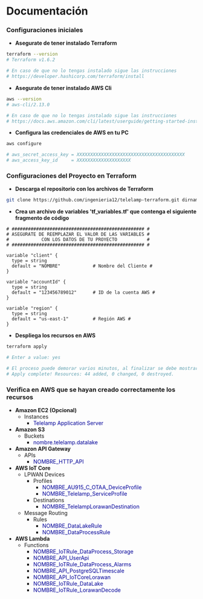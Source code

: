# Documentación

### Configuraciones iniciales

- **Asegurate de tener instalado Terraform**
```bash
terraform --version
# Terraform v1.6.2

# En caso de que no lo tengas instalado sigue las instrucciones
# https://developer.hashicorp.com/terraform/install
```

- **Asegurate de tener instalado AWS Cli**
```bash
aws --version
# aws-cli/2.13.0

# En caso de que no lo tengas instalado sigue las instrucciones
# https://docs.aws.amazon.com/cli/latest/userguide/getting-started-install.html
```

- **Configura las credenciales de AWS en tu PC**
```bash
aws configure

# aws_secret_access_key = XXXXXXXXXXXXXXXXXXXXXXXXXXXXXXXXXXXXXXXX
# aws_access_key_id     = XXXXXXXXXXXXXXXXXXXX
```


### Configuraciones del Proyecto en Terraform

- **Descarga el repositorio con los archivos de Terraform**
```bash
git clone https://github.com/ingenieria12/telelamp-terraform.git dirname
```

- **Crea un archivo de variables 'tf_variables.tf' que contenga el siguiente fragmento de código**
```
# ################################################# #
# ASEGURATE DE REEMPLAZAR EL VALOR DE LAS VARIABLES #
#            CON LOS DATOS DE TU PROYECTO           #
# ################################################# #

variable "client" {
  type = string
  default = "NOMBRE"            # Nombre del Cliente #
}

variable "accountId" {
  type = string
  default = "123456789012"      # ID de la cuenta AWS #
}

variable "region" {
  type = string
  default = "us-east-1"         # Región AWS #
}
```

- **Despliega los recursos en AWS**
```bash
terraform apply

# Enter a value: yes

# El proceso puede demorar varios minutos, al finalizar se debe mostrar en consola el siguiente resultado:
# Apply complete! Resources: 44 added, 0 changed, 0 destroyed.
```


### **Verifica en AWS que se hayan creado correctamente los recursos**

- **Amazon EC2 (Opcional)**
    - Instances
        - <span style="color:#009">Telelamp Application Server</span>
- **Amazon S3**
    - Buckets
        - <span style="color:#009">nombre.telelamp.datalake</span>
- **Amazon API Gateway**
    - APIs
        - <span style="color:#009">NOMBRE_HTTP_API</span>
- **AWS IoT Core**
    - LPWAN Devices
        - Profiles
            - <span style="color:#009">NOMBRE_AU915_C_OTAA_DeviceProfile</span>
            - <span style="color:#009">NOMBRE_Telelamp_ServiceProfile</span>
        - Destinations
            - <span style="color:#009">NOMBRE_TelelampLorawanDestination</span>
    - Message Routing
        - Rules
            - <span style="color:#009">NOMBRE_DataLakeRule</span>
            - <span style="color:#009">NOMBRE_DataProcessRule</span>
- **AWS Lambda**
    - Functions
        - <span style="color:#009">NOMBRE_IoTRule_DataProcess_Storage</span>
        - <span style="color:#009">NOMBRE_API_UserApi</span>
        - <span style="color:#009">NOMBRE_IoTRule_DataProcess_Alarms</span>
        - <span style="color:#009">NOMBRE_API_PostgreSQLTimescale</span>
        - <span style="color:#009">NOMBRE_API_IoTCoreLorawan</span>
        - <span style="color:#009">NOMBRE_IoTRule_DataLake</span>
        - <span style="color:#009">NOMBRE_IoTRule_LorawanDecode</span>
